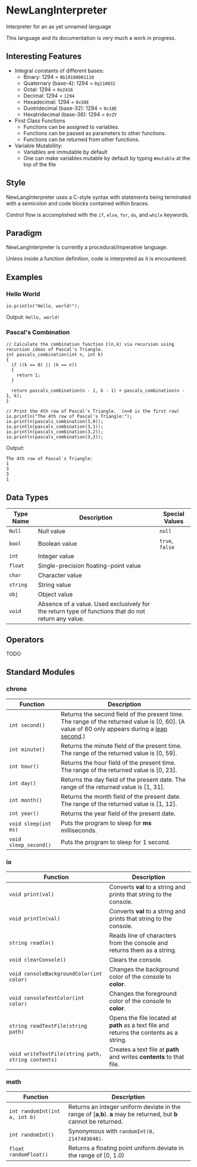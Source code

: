 # NewLangInterpreter
Interpreter for an as yet unnamed language

This language and its documentation is very much a work in progress.

## Interesting Features

- Integral constants of different bases:
	- Binary: 1294 = `0b10100001110`
	- Quaternary (base-4): 1294 = `0q110032`
	- Octal: 1294 = `0o2416`
	- Decimal: 1294 = `1294`
	- Hexadecimal: 1294 = `0x50E`
	- Duotridecimal (base-32): 1294 = `0v18E`
	- Hexatridecimal (base-36): 1294 = `0zZY`
- First Class Functions
	- Functions can be assigned to variables.
	- Functions can be passed as parameters to other functions.
	- Functions can be returned from other functions. 
- Variable Mutablility:
	- Variables are immutable by default
	- One can make variables mutable by default by typing `#mutable` at the top of the file

## Style
NewLangInterpreter uses a C-style syntax with statements being terminated with a semicolon and code blocks contained within braces.

Control flow is accomplished with the `if`, `else`, `for`, `do`, and `while` keywords.

## Paradigm

NewLangInterpreter is currently a procedural/imperative language.

Unless inside a function definition, code is interpreted as it is encountered.

## Examples

### Hello World
`io.println("Hello, world!");`

Output:
`Hello, world!`

### Pascal's Combination
```
// Calculate the combination function C(n,k) via recursion using recursion ideas of Pascal's Triangle.
int pascals_combination(int n, int k)
{
  if ((k == 0) || (k == n))
  {
    return 1;
  }

  return pascals_combination(n - 1, k - 1) + pascals_combination(n - 1, k);
}

// Print the 4th row of Pascal's Triangle.  (n=0 is the first row)
io.println("The 4th row of Pascal's Triangle:");
io.println(pascals_combination(3,0));
io.println(pascals_combination(3,1));
io.println(pascals_combination(3,2));
io.println(pascals_combination(3,3));
```

Output:
```
The 4th row of Pascal's Triangle:
1
3
3
1
```

## Data Types
| Type Name  | Description | Special Values|
| - | - | - |
| `Null`  | Null value  | `null` |
| `bool`  | Boolean value  | `true`, `false` |
| `int` | Integer value | |
| `float` | Single-precision floating-point value | |
| `char` | Character value | |
| `string` | String value | |
| `obj` | Object value | |
| `void` | Absence of a value.  Used exclusively for the return type of functions that do not return any value. | |

## Operators
TODO

## Standard Modules

### chrono
| Function | Description |
| - | - |
| `int second()` | Returns the second field of the present time.  The range of the returned value is [0, 60]. (A value of 60 only appears during a [leap second](https://en.wikipedia.org/wiki/Leap_second).) |
| `int minute()` | Returns the minute field of the present time.  The range of the returned value is [0, 59]. |
| `int hour()` | Returns the hour field of the present time.  The range of the returned value is [0, 23]. |
| `int day()` | Returns the day field of the present date.  The range of the returned value is [1, 31]. |
| `int month()` | Returns the month field of the present date.  The range of the returned value is [1, 12]. |
| `int year()` | Returns the year field of the present date. |
| `void sleep(int ms)` | Puts the program to sleep for **ms** milliseconds. |
| `void sleep_second()` | Puts the program to sleep for 1 second. |

### io
| Function | Description |
| - | - |
| `void print(val)` | Converts **val** to a string and prints that string to the console. |
| `void println(val)` | Converts **val** to a string and prints that string to the console. |
| `string readln()` | Reads line of characters from the console and returns them as a string. |
| `void clearConsole()` | Clears the console. |
| `void consoleBackgroundColor(int color)` | Changes the background color of the console to **color**. |
| `void consoleTextColor(int color)` | Changes the foreground color of the console to **color**. |
| `string readTextFile(string path)` | Opens the file located at **path** as a text file and returns the contents as a string. |
| `void writeTextFile(string path, string contents)` | Creates a text file at **path** and writes **contents** to that file. |

### math
| Function | Description |
| - | - |
| `int randomInt(int a, int b)` | Returns an integer uniform deviate in the range of [**a**,**b**).  **a** may be returned, but **b** cannot be returned.|
| `int randomInt()` | Synonymous with `randomInt(0, 2147483648)`.|
| `float randomFloat()` | Returns a floating point uniform deviate in the range of [0, 1.0) |
